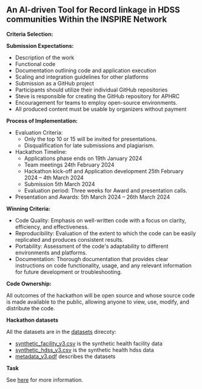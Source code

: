 ## An AI-driven Tool for Record linkage in HDSS communities Within the INSPIRE Network

**Criteria Selection:**

**Submission Expectations:**

- Description of the work
- Functional code
- Documentation outlining code and application execution
- Scaling and integration guidelines for other platforms
- Submission as a GitHub project
- Participants should utilize their individual GitHub repositories
- Steve is responsible for creating the GitHub repository for APHRC
- Encouragement for teams to employ open-source environments.
- All produced content must be usable by organizers without payment

**Process of Implementation:**

- Evaluation Criteria:
	- Only the top 10 or 15 will be invited for presentations.
	- Disqualification for late submissions and plagiarism.
- Hackathon Timeline:
	 - Applications phase ends on 19th January 2024
	 - Team meetings 24th February 2024
	 - Hackathon kick-off and Application development 25th February 2024 – 4th March 2024
	 - Submission 5th March 2024
	 - Evaluation period: Three weeks for Award and presentation calls.
- Presentation and Awards: 5th March 2024 – 26th March 2024

**Winning Criteria:**

- Code Quality: Emphasis on well-written code with a focus on clarity, efficiency, and effectiveness.
- Reproducibility: Evaluation of the extent to which the code can be easily replicated and produces consistent results.
- Portability: Assessment of the code's adaptability to different environments and platforms.
- Documentation: Thorough documentation that provides clear instructions on code functionality, usage, and any relevant information for future development or troubleshooting.

**Code Ownership:**

All outcomes of the hackathon will be open source and whose source code is made available to the public, allowing anyone to view, use, modify, and distribute the code.

**Hackathon datasets**

All the datasets are in the [datasets](./datasets) direcoty:

- [synthetic_facility_v3.csv](./datasets/synthetic_facility_v3.csv) is the synthetic health facility data
- [synthetic_hdss_v3.csv](./datasets/synthetic_hdss_v3.csv) is the synthetic health hdss data
- [metadata_v3.pdf](./datasets/metadata_v3.pdf) describes the datasets

**Task**

See [here](https://aphrc.org/event/an-ai-driven-tool-for-record-linkage-in-hdss-communities-within-the-inspire-network/) for more information.
